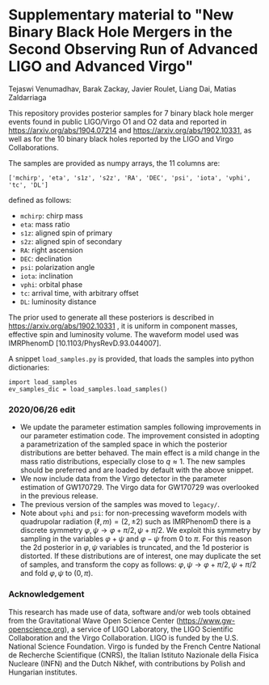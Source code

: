 # Supplementary material to "New Binary Black Hole Mergers in the Second Observing Run of Advanced LIGO and Advanced Virgo"

Tejaswi Venumadhav, Barak Zackay, Javier Roulet, Liang Dai, Matias Zaldarriaga

This repository provides posterior samples for 7 binary black hole merger events found in public LIGO/Virgo O1 and O2 data and reported in https://arxiv.org/abs/1904.07214 and https://arxiv.org/abs/1902.10331, as well as for the 10 binary black holes reported by the LIGO and Virgo Collaborations.

The samples are provided as numpy arrays, the 11 columns are:
```
['mchirp', 'eta', 's1z', 's2z', 'RA', 'DEC', 'psi', 'iota', 'vphi', 'tc', 'DL']
```
defined as follows:
* `mchirp`: chirp mass
* `eta`: mass ratio
* `s1z`: aligned spin of primary
* `s2z`: aligned spin of secondary
* `RA`: right ascension
* `DEC`: declination
* `psi`: polarization angle
* `iota`: inclination
* `vphi`: orbital phase
* `tc`: arrival time, with arbitrary offset
* `DL`: luminosity distance

The prior used to generate all these posteriors is described in https://arxiv.org/abs/1902.10331 , it is uniform in component masses, effective spin and luminosity volume. The waveform model used was IMRPhenomD [10.1103/PhysRevD.93.044007]. 

A snippet `load_samples.py` is provided, that loads the samples into python dictionaries:
```
import load_samples
ev_samples_dic = load_samples.load_samples()
```

### 2020/06/26 edit
* We update the parameter estimation samples following improvements in our parameter estimation code. The improvement consisted in adopting a parametrization of the sampled space in which the posterior distributions are better behaved. The main effect is a mild change in the mass ratio distributions, especially close to $q \approx 1$. The new samples should be preferred and are loaded by default with the above snippet.
* We now include data from the Virgo detector in the parameter estimation of GW170729. The Virgo data for GW170729 was overlooked in the previous release.
* The previous version of the samples was moved to `legacy/`.
* Note about `vphi` and `psi`: for non-precessing waveform models with quadrupolar radiation $(\ell, m) = (2, \pm2)$ such as IMRPhenomD there is a discrete symmetry $\varphi, \psi \to \varphi + \pi/2, \psi + \pi/2$. We exploit this symmetry by sampling in the variables $\varphi + \psi$ and $\varphi - \psi$ from 0 to $\pi$. For this reason the 2d posterior in $\varphi, \psi$ variables is truncated, and the 1d posterior is distorted. If these distributions are of interest, one may duplicate the set of samples, and transform the copy as follows: $\varphi, \psi \to \varphi + \pi/2, \psi + \pi/2$ and fold $\varphi, \psi$ to $(0, \pi)$.

### Acknowledgement

This research has made use of data, software and/or web tools obtained from the Gravitational Wave Open Science Center (https://www.gw-openscience.org), a service of LIGO Laboratory, the LIGO Scientific Collaboration and the Virgo Collaboration. LIGO is funded by the U.S. National Science Foundation. Virgo is funded by the French Centre National de Recherche Scientifique (CNRS), the Italian Istituto Nazionale della Fisica Nucleare (INFN) and the Dutch Nikhef, with contributions by Polish and Hungarian institutes.